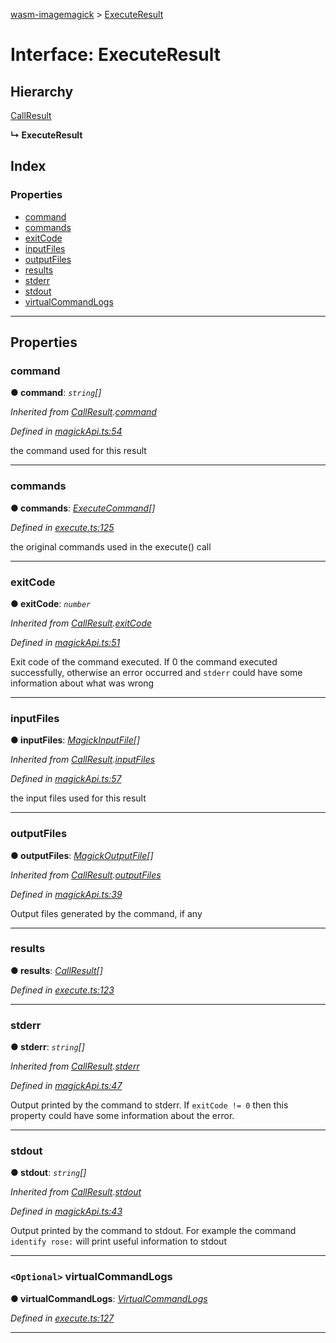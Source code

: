 [wasm-imagemagick](../README.md) > [ExecuteResult](../interfaces/executeresult.md)

# Interface: ExecuteResult

## Hierarchy

 [CallResult](callresult.md)

**↳ ExecuteResult**

## Index

### Properties

* [command](executeresult.md#command)
* [commands](executeresult.md#commands)
* [exitCode](executeresult.md#exitcode)
* [inputFiles](executeresult.md#inputfiles)
* [outputFiles](executeresult.md#outputfiles)
* [results](executeresult.md#results)
* [stderr](executeresult.md#stderr)
* [stdout](executeresult.md#stdout)
* [virtualCommandLogs](executeresult.md#virtualcommandlogs)

---

## Properties

<a id="command"></a>

###  command

**● command**: *`string`[]*

*Inherited from [CallResult](callresult.md).[command](callresult.md#command)*

*Defined in [magickApi.ts:54](https://github.com/KnicKnic/WASM-ImageMagick/blob/940c9be/src/magickApi.ts#L54)*

the command used for this result

___
<a id="commands"></a>

###  commands

**● commands**: *[ExecuteCommand](../#executecommand)[]*

*Defined in [execute.ts:125](https://github.com/KnicKnic/WASM-ImageMagick/blob/940c9be/src/execute.ts#L125)*

the original commands used in the execute() call

___
<a id="exitcode"></a>

###  exitCode

**● exitCode**: *`number`*

*Inherited from [CallResult](callresult.md).[exitCode](callresult.md#exitcode)*

*Defined in [magickApi.ts:51](https://github.com/KnicKnic/WASM-ImageMagick/blob/940c9be/src/magickApi.ts#L51)*

Exit code of the command executed. If 0 the command executed successfully, otherwise an error occurred and `stderr` could have some information about what was wrong

___
<a id="inputfiles"></a>

###  inputFiles

**● inputFiles**: *[MagickInputFile](magickinputfile.md)[]*

*Inherited from [CallResult](callresult.md).[inputFiles](callresult.md#inputfiles)*

*Defined in [magickApi.ts:57](https://github.com/KnicKnic/WASM-ImageMagick/blob/940c9be/src/magickApi.ts#L57)*

the input files used for this result

___
<a id="outputfiles"></a>

###  outputFiles

**● outputFiles**: *[MagickOutputFile](magickoutputfile.md)[]*

*Inherited from [CallResult](callresult.md).[outputFiles](callresult.md#outputfiles)*

*Defined in [magickApi.ts:39](https://github.com/KnicKnic/WASM-ImageMagick/blob/940c9be/src/magickApi.ts#L39)*

Output files generated by the command, if any

___
<a id="results"></a>

###  results

**● results**: *[CallResult](callresult.md)[]*

*Defined in [execute.ts:123](https://github.com/KnicKnic/WASM-ImageMagick/blob/940c9be/src/execute.ts#L123)*

___
<a id="stderr"></a>

###  stderr

**● stderr**: *`string`[]*

*Inherited from [CallResult](callresult.md).[stderr](callresult.md#stderr)*

*Defined in [magickApi.ts:47](https://github.com/KnicKnic/WASM-ImageMagick/blob/940c9be/src/magickApi.ts#L47)*

Output printed by the command to stderr. If `exitCode != 0` then this property could have some information about the error.

___
<a id="stdout"></a>

###  stdout

**● stdout**: *`string`[]*

*Inherited from [CallResult](callresult.md).[stdout](callresult.md#stdout)*

*Defined in [magickApi.ts:43](https://github.com/KnicKnic/WASM-ImageMagick/blob/940c9be/src/magickApi.ts#L43)*

Output printed by the command to stdout. For example the command `identify rose:` will print useful information to stdout

___
<a id="virtualcommandlogs"></a>

### `<Optional>` virtualCommandLogs

**● virtualCommandLogs**: *[VirtualCommandLogs](../#virtualcommandlogs)*

*Defined in [execute.ts:127](https://github.com/KnicKnic/WASM-ImageMagick/blob/940c9be/src/execute.ts#L127)*

___

